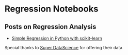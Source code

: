 # Regression Notebooks

## Posts on Regression Analysis
- [Simple Regression in Python with scikit-learn](https://www.wintellect.com/creating-a-simple-linear-regression-machine-learning-model-with-scikit-learn/)

Special thanks to [Super DataScience](https://www.superdatascience.com/) for offering their data.